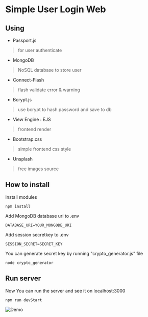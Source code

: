 # Simple User Login Web

## Using 
- Passport.js
> for user authenticate
- MongoDB
> NoSQL database to store user
- Connect-Flash
> flash validate error & warning
- Bcrypt.js
> use bcrypt to hash password and save to db
- View Engine : EJS
> frontend render
- Bootstrap.css
> simple frontend css style
- Unsplash
> free images source



## How to install

Install modules

```
npm install
```

Add MongoDB database uri to .env

```
DATABASE_URI=YOUR_MONGODB_URI
```

Add session secretkey to .env

```
SESSION_SECRET=SECRET_KEY
```

You can generate secret key by running "crypto_generator.js" file

```
node crypto_generator
```

## Run server

Now You can run the server and see it on localhost:3000

```
npm run devStart
```

![Demo]("https://github.com/fatsoap/Simple-User-Login-Web/blob/master/demo.PNG")

